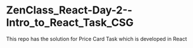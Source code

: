 # ZenClass_React-Day-2--Intro_to_React_Task_CSG
This repo has the solution for Price Card Task which is developed in React
